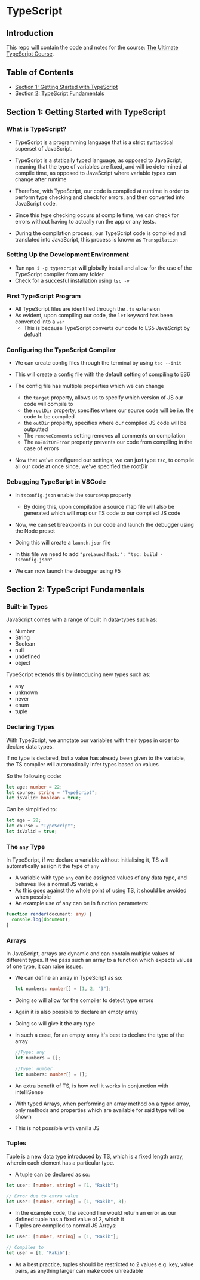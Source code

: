 # TypeScript

## Introduction

This repo will contain the code and notes for the course: [The Ultimate TypeScript Course](https://codewithmosh.com/courses/enrolled/1779784).

## Table of Contents

- [Section 1: Getting Started with TypeScript](#section-1-getting-started-with-typescript)
- [Section 2: TypeScript Fundamentals](#section-2-typescript-fundamentals)

## Section 1: Getting Started with TypeScript

### What is TypeScript?

- TypeScript is a programming language that is a strict syntactical superset of JavaScript.
- TypeScript is a statically typed language, as opposed to JavaScript, meaning that the type of variables are fixed, and will be determined at compile time, as opposed to JavaScript where variable types can change after runtime
- Therefore, with TypeScript, our code is compiled at runtime in order to perform type checking and check for errors, and then converted into JavaScript code.
- Since this type checking occurs at compile time, we can check for errors without having to actually run the app or any tests.

- During the compilation process, our TypeScript code is compiled and translated into JavaScript, this process is known as `Transpilation`

### Setting Up the Development Environment

- Run `npm i -g typescript` will globally install and allow for the use of the TypeScript compiler from any folder
- Check for a succesful installation using `tsc -v`

### First TypeScript Program

- All TypeScript files are identified through the `.ts` extension
- As evident, upon compiling our code, the `let` keyword has been converted into a `var`
  - This is because TypeScript converts our code to ES5 JavaScript by defualt

### Configuring the TypeScript Compiler

- We can create config files through the terminal by using `tsc --init`
- This will create a config file with the default setting of compiling to ES6
- The config file has multiple properties which we can change

  - the `target` property, allows us to specify which version of JS our code will compile to
  - the `rootDir` property, specifies where our source code will be i.e. the code to be compiled
  - the `outDir` property, specifies where our compiled JS code will be outputted
  - The `removeComments` setting removes all comments on compilation
  - The `noEmitOnError` property prevents our code from compiling in the case of errors

- Now that we've configured our settings, we can just type `tsc`, to compile all our code at once since, we've specified the rootDir

### Debugging TypeScript in VSCode

- In `tsconfig.json` enable the `sourceMap` property

  - By doing this, upon compilation a source map file will also be generated which will map our TS code to our compiled JS code

- Now, we can set breakpoints in our code and launch the debugger using the Node preset
- Doing this will create a `launch.json` file
- In this file we need to add `"preLaunchTask:": "tsc: build - tsconfig.json"`
- We can now launch the debugger using F5

## Section 2: TypeScript Fundamentals

### Built-in Types

JavaScript comes with a range of built in data-types such as:

- Number
- String
- Boolean
- null
- undefined
- object

TypeScript extends this by introducing new types such as:

- any
- unknown
- never
- enum
- tuple

### Declaring Types

With TypeScript, we annotate our variables with their types in order to declare data types.

If no type is declared, but a value has already been given to the variable, the TS compiler will automatically infer types based on values

So the following code:

```typescript
let age: number = 22;
let course: string = "TypeScript";
let isValid: boolean = true;
```

Can be simplified to:

```javascript
let age = 22;
let course = "TypeScript";
let isValid = true;
```

### The `any` Type

In TypeScript, if we declare a variable without initialising it, TS will automatically assign it the type of `any`

- A variable with type `any` can be assigned values of any data type, and behaves like a normal JS variab;e
- As this goes against the whole point of using TS, it should be avoided when possible
- An example use of any can be in function parameters:

```typescript
function render(document: any) {
  console.log(document);
}
```

### Arrays

In JavaScript, arrays are dynamic and can contain multiple values of different types. If we pass such an array to a function which expects values of one type, it can raise issues.

- We can define an array in TypeScript as so:

  ```typescript
  let numbers: number[] = [1, 2, "3"];
  ```

- Doing so will allow for the compiler to detect type errors

- Again it is also possible to declare an empty array
- Doing so will give it the any type
- In such a case, for an empty array it's best to declare the type of the array

  ```typescript
  //Type: any
  let numbers = [];

  //Type: number
  let numbers: number[] = [];
  ```

- An extra benefit of TS, is how well it works in conjunction with intelliSense
- With typed Arrays, when performing an array method on a typed array, only methods and properties which are available for said type will be shown
- This is not possible with vanilla JS

### Tuples

Tuple is a new data type introduced by TS, which is a fixed length array, wherein each element has a particular type.

- A tuple can be declared as so:

```typescript
let user: [number, string] = [1, "Rakib"];

// Error due to extra value
let user: [number, string] = [1, "Rakib", 3];
```

- In the example code, the second line would return an error as our defined tuple has a fixed value of 2, which it
- Tuples are compiled to normal JS Arrays:

```typescript
let user: [number, string] = [1, "Rakib"];

// Compiles to
let user = [1, "Rakib"];
```

- As a best practice, tuples should be restricted to 2 values e.g. key, value pairs, as anything larger can make code unreadable
